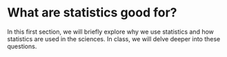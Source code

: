 What are statistics good for?
=======================

In this first section, we will briefly explore why we use statistics and how statistics are used in the sciences. In class, we will delve deeper into these questions.
